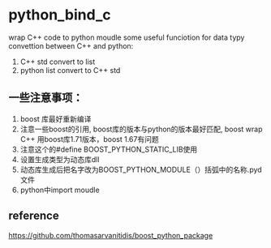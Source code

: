 # python_bind_c
wrap C++ code to python moudle
some useful funciotion for data typy convettion between C++ and python: 
1. C++ std<vector> convert to list  
2. python list convert to C++ std<vector>  
  
## 一些注意事项： 
1. boost 库最好重新编译
2. 注意一些boost的引用, boost库的版本与python的版本最好匹配, boost wrap C++ 用boost库1.71版本，boost 1.67有问题  
3. 注意这个的#define BOOST_PYTHON_STATIC_LIB使用  
4. 设置生成类型为动态库dll  
5. 动态库生成后把名字改为BOOST_PYTHON_MODULE（）括弧中的名称.pyd文件  
6. python中import moudle  

## reference  
 https://github.com/thomasarvanitidis/boost_python_package
  
